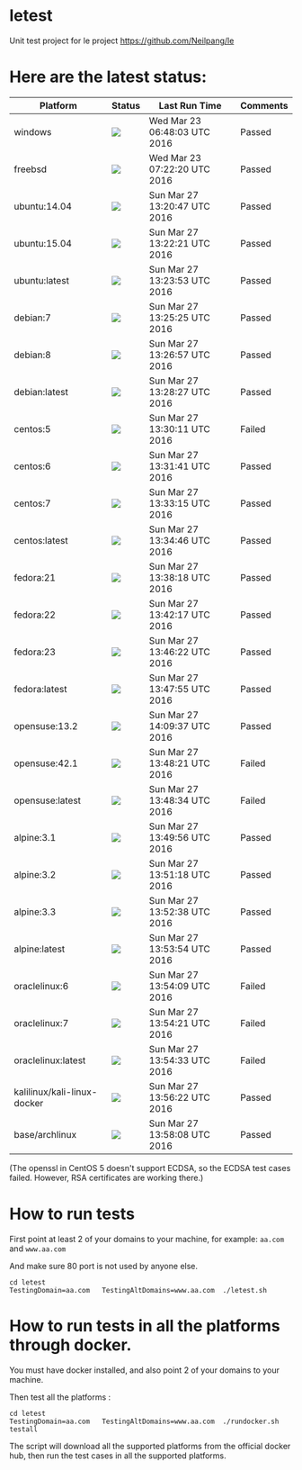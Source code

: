 # letest
Unit test project for le project https://github.com/Neilpang/le



# Here are the latest status:

| Platform | Status| Last Run Time| Comments|
-----------|-------|--------------|---------|
|windows|![](https://cdn.rawgit.com/Neilpang/letest/master/status/windows.svg?1458715683)|Wed Mar 23 06:48:03 UTC 2016| Passed |
|freebsd|![](https://cdn.rawgit.com/Neilpang/letest/master/status/freebsd.svg?1458717740)|Wed Mar 23 07:22:20 UTC 2016| Passed |
|ubuntu:14.04|![](https://cdn.rawgit.com/Neilpang/letest/master/status/ubuntu-14.04.svg?1459084847)|Sun Mar 27 13:20:47 UTC 2016| Passed |
|ubuntu:15.04|![](https://cdn.rawgit.com/Neilpang/letest/master/status/ubuntu-15.04.svg?1459084941)|Sun Mar 27 13:22:21 UTC 2016| Passed |
|ubuntu:latest|![](https://cdn.rawgit.com/Neilpang/letest/master/status/ubuntu-latest.svg?1459085033)|Sun Mar 27 13:23:53 UTC 2016| Passed |
|debian:7|![](https://cdn.rawgit.com/Neilpang/letest/master/status/debian-7.svg?1459085125)|Sun Mar 27 13:25:25 UTC 2016| Passed |
|debian:8|![](https://cdn.rawgit.com/Neilpang/letest/master/status/debian-8.svg?1459085217)|Sun Mar 27 13:26:57 UTC 2016| Passed |
|debian:latest|![](https://cdn.rawgit.com/Neilpang/letest/master/status/debian-latest.svg?1459085307)|Sun Mar 27 13:28:27 UTC 2016| Passed |
|centos:5|![](https://cdn.rawgit.com/Neilpang/letest/master/status/centos-5.svg?1459085411)|Sun Mar 27 13:30:11 UTC 2016| Failed |
|centos:6|![](https://cdn.rawgit.com/Neilpang/letest/master/status/centos-6.svg?1459085501)|Sun Mar 27 13:31:41 UTC 2016| Passed |
|centos:7|![](https://cdn.rawgit.com/Neilpang/letest/master/status/centos-7.svg?1459085595)|Sun Mar 27 13:33:15 UTC 2016| Passed |
|centos:latest|![](https://cdn.rawgit.com/Neilpang/letest/master/status/centos-latest.svg?1459085686)|Sun Mar 27 13:34:46 UTC 2016| Passed |
|fedora:21|![](https://cdn.rawgit.com/Neilpang/letest/master/status/fedora-21.svg?1459085898)|Sun Mar 27 13:38:18 UTC 2016| Passed |
|fedora:22|![](https://cdn.rawgit.com/Neilpang/letest/master/status/fedora-22.svg?1459086137)|Sun Mar 27 13:42:17 UTC 2016| Passed |
|fedora:23|![](https://cdn.rawgit.com/Neilpang/letest/master/status/fedora-23.svg?1459086382)|Sun Mar 27 13:46:22 UTC 2016| Passed |
|fedora:latest|![](https://cdn.rawgit.com/Neilpang/letest/master/status/fedora-latest.svg?1459086475)|Sun Mar 27 13:47:55 UTC 2016| Passed |
|opensuse:13.2|![](https://cdn.rawgit.com/Neilpang/letest/master/status/opensuse-13.2.svg?1459087777)|Sun Mar 27 14:09:37 UTC 2016| Passed |
|opensuse:42.1|![](https://cdn.rawgit.com/Neilpang/letest/master/status/opensuse-42.1.svg?1459086501)|Sun Mar 27 13:48:21 UTC 2016| Failed |
|opensuse:latest|![](https://cdn.rawgit.com/Neilpang/letest/master/status/opensuse-latest.svg?1459086514)|Sun Mar 27 13:48:34 UTC 2016| Failed |
|alpine:3.1|![](https://cdn.rawgit.com/Neilpang/letest/master/status/alpine-3.1.svg?1459086596)|Sun Mar 27 13:49:56 UTC 2016| Passed |
|alpine:3.2|![](https://cdn.rawgit.com/Neilpang/letest/master/status/alpine-3.2.svg?1459086678)|Sun Mar 27 13:51:18 UTC 2016| Passed |
|alpine:3.3|![](https://cdn.rawgit.com/Neilpang/letest/master/status/alpine-3.3.svg?1459086758)|Sun Mar 27 13:52:38 UTC 2016| Passed |
|alpine:latest|![](https://cdn.rawgit.com/Neilpang/letest/master/status/alpine-latest.svg?1459086834)|Sun Mar 27 13:53:54 UTC 2016| Passed |
|oraclelinux:6|![](https://cdn.rawgit.com/Neilpang/letest/master/status/oraclelinux-6.svg?1459086849)|Sun Mar 27 13:54:09 UTC 2016| Failed |
|oraclelinux:7|![](https://cdn.rawgit.com/Neilpang/letest/master/status/oraclelinux-7.svg?1459086861)|Sun Mar 27 13:54:21 UTC 2016| Failed |
|oraclelinux:latest|![](https://cdn.rawgit.com/Neilpang/letest/master/status/oraclelinux-latest.svg?1459086873)|Sun Mar 27 13:54:33 UTC 2016| Failed |
|kalilinux/kali-linux-docker|![](https://cdn.rawgit.com/Neilpang/letest/master/status/kalilinux-kali-linux-docker.svg?1459086982)|Sun Mar 27 13:56:22 UTC 2016| Passed |
|base/archlinux|![](https://cdn.rawgit.com/Neilpang/letest/master/status/base-archlinux.svg?1459087088)|Sun Mar 27 13:58:08 UTC 2016| Passed |
(The openssl in CentOS 5 doesn't support ECDSA, so the ECDSA test cases failed. However, RSA certificates are working there.)

# How to run tests

First point at least 2 of your domains to your machine, 
for example: `aa.com` and `www.aa.com`

And make sure 80 port is not used by anyone else.

```
cd letest
TestingDomain=aa.com   TestingAltDomains=www.aa.com  ./letest.sh
```

# How to run tests in all the platforms through docker.

You must have docker installed, and also point 2 of your domains to your machine.

Then test all the platforms :

```
cd letest
TestingDomain=aa.com   TestingAltDomains=www.aa.com  ./rundocker.sh  testall
```

The script will download all the supported platforms from the official docker hub, then run the test cases in all the supported platforms.






